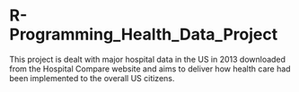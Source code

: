 # R-Programming_Health_Data_Project
This project is dealt with major hospital data in the US in 2013 downloaded from the Hospital Compare website and aims to deliver how health care had been implemented to the overall US citizens. 
